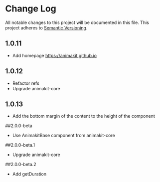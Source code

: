 # Change Log
All notable changes to this project will be documented in this file.
This project adheres to [Semantic Versioning](http://semver.org/).

## 1.0.11
* Add homepage https://animakit.github.io

## 1.0.12
* Refactor refs
* Upgrade animakit-core

## 1.0.13
* Add the bottom margin of the content to the height of the component

##2.0.0-beta
* Use AnimakitBase component from animakit-core

##2.0.0-beta.1
* Upgrade animakit-core

##2.0.0-beta.2
* Add getDuration
